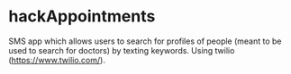 # hackAppointments
SMS app which allows users to search for profiles of people (meant to be used to search for doctors) by texting keywords. 
Using twilio (https://www.twilio.com/).
